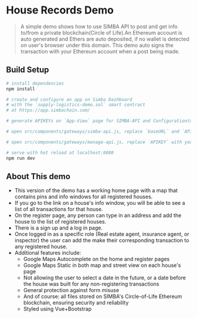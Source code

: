 # House Records Demo

> A simple demo shows how to use SIMBA API to post and get info to/from a private blockchain(Circle of Life).An Ethereum account is auto generated and Ethers are auto deposited, if no wallet is detected on user's browser under this domain. This demo auto signs the transaction with your Ethereum account when a post being made.


## Build Setup

``` bash
# install dependencies
npm install

# create and configure an app on Simba Dashboard
# with the `supply-logistics-demo.sol` smart contract
# at https://app.simbachain.com/

# generate APIKEYs on `App-View` page for SIMBA-API and Configuration(management) API

# open src/components/gateways/simba-api.js, replace `baseURL` and `APIKEY` with yours

# open src/components/gateways/manage-api.js, replace `APIKEY` with yours

# serve with hot reload at localhost:8080
npm run dev
```

## About This demo
* This version of the demo has a working home page with a map that contains pins and info windows for all registered houses.
* If you go to the link on a house's info window, you will be able to see a list of all transactions for that house.
* On the register page, any person can type in an address and add the house to the list of registered houses.
* There is a sign up and a log in page.
* Once logged in as a specific role (Real estate agent, insurance agent, or inspector) the user can add the make their corresponding transaction to any registered house.
* Additional features include:
  * Google Maps Autocomplete on the home and register pages
  * Google Maps Static in both map and street view on each house's page
  * Not allowing the user to select a date in the future, or a date before the house was built for any non-registering transactions
  * General protection against form misuse
  * And of course: all files stored on SIMBA's Circle-of-Life Ethereum blockchain, ensuring security and reliability
  * Styled using Vue+Bootstrap
